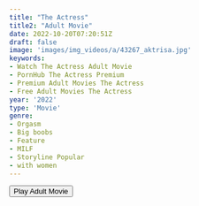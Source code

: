 ```yaml
---
title: "The Actress"
title2: "Adult Movie"
date: 2022-10-20T07:20:51Z
draft: false
image: 'images/img_videos/a/43267_aktrisa.jpg'
keywords:
- Watch The Actress Adult Movie
- PornHub The Actress Premium
- Premium Adult Movies The Actress
- Free Adult Movies The Actress
year: '2022'
type: 'Movie'
genre:
- Orgasm
- Big boobs
- Feature
- MILF
- Storyline Popular
- with women
---
```


<div class="d-g gg-5 ai-c">
<button onclick="window.open('?ero3=films/the-actress-porn','_blank')">Play Adult Movie</button>
</div>